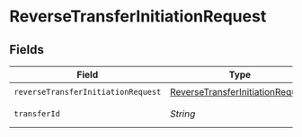 # ReverseTransferInitiationRequest


## Fields

| Field                                                                                       | Type                                                                                        | Required                                                                                    | Description                                                                                 | Example                                                                                     |
| ------------------------------------------------------------------------------------------- | ------------------------------------------------------------------------------------------- | ------------------------------------------------------------------------------------------- | ------------------------------------------------------------------------------------------- | ------------------------------------------------------------------------------------------- |
| `reverseTransferInitiationRequest`                                                          | [ReverseTransferInitiationRequest](../../models/shared/ReverseTransferInitiationRequest.md) | :heavy_check_mark:                                                                          | N/A                                                                                         |                                                                                             |
| `transferId`                                                                                | *String*                                                                                    | :heavy_check_mark:                                                                          | The transfer ID.                                                                            | XXX                                                                                         |